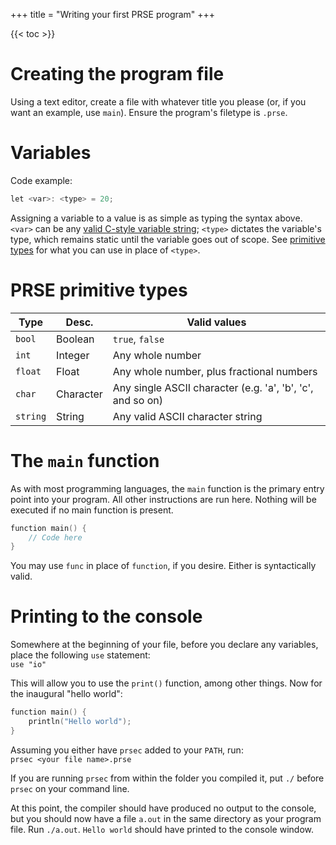 +++
title = "Writing your first PRSE program"
+++

{{< toc >}}

# Creating the program file

Using a text editor, create a file with whatever title you please (or, if you want
an example, use `main`). Ensure the program's filetype is `.prse`.

# Variables

Code example:
```cpp
let <var>: <type> = 20;
```
Assigning a variable to a value is as simple as typing the syntax above.
`<var>` can be any [valid C-style variable string](https://en.wikibooks.org/wiki/C_Programming/Variables#Naming_Variables);
`<type>` dictates the variable's type, which remains static until the variable goes out of scope.
See [primitive types](#prse-primitive-types) for what you can use in place of `<type>`.

# PRSE primitive types
| Type   | Desc. | Valid values |
|---|---|---|
| `bool`   | Boolean |`true`, `false`|
| `int`    | Integer | Any whole number |
| `float`  | Float | Any whole number, plus fractional numbers |
| `char`   | Character | Any single ASCII character (e.g. 'a', 'b', 'c', and so on) |
| `string` | String | Any valid ASCII character string |

# The `main` function

As with most programming languages, the `main` function is the primary entry
point into your program. All other instructions are run here. Nothing will be executed
if no main function is present.

```cpp
function main() {
    // Code here
}
```

You may use `func` in place of `function`, if you desire. Either is syntactically valid.

# Printing to the console

Somewhere at the beginning of your file, before you declare any variables, place
the following `use` statement:  
`use "io"`

This will allow you to use the `print()` function, among other things. Now for the inaugural
"hello world":
```cpp
function main() {
    println("Hello world");
}
```

Assuming you either have `prsec` added to your `PATH`, run:  
`prsec <your file name>.prse`

If you are running `prsec` from within the folder you compiled it, put `./` before `prsec`
on your command line.

At this point, the compiler should have produced no output to the console, but
you should now have a file `a.out` in the same directory as your program file. Run `./a.out`.
`Hello world` should have printed to the console window.